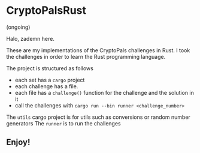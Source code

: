 # CryptoPalsRust
(ongoing)

Halo, zademn here. 

These are my implementations of the CryptoPals challenges in Rust. I took the challenges in order to learn the Rust programming language. 

The project is structured as follows
- each set has a `cargo` project
- each challenge has a file.
- each file has a `challenge()` function for the challenge and the solution in it
- call the challenges with `cargo run --bin runner <challenge_number>`

The `utils` cargo project is for utils such as conversions or random number generators
The `runner` is to run the challenges

## Enjoy! 

